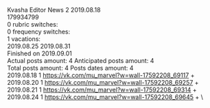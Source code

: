 Kvasha	Editor News 2 2019.08.18\
179934799\
0 rubric switches:\
0 frequency switches:\
1 vacations:\
2019.08.25 2019.08.31 \
Finished on 2019.09.01\
Actual posts amount: 4	Anticipated posts amount: 4
\
Total posts amount: 4	Posts dates amount: 4\
2019.08.18 1 https://vk.com/mu_marvel?w=wall-17592208_69117 + \
2019.08.20 1 https://vk.com/mu_marvel?w=wall-17592208_69257 + \
2019.08.21 1 https://vk.com/mu_marvel?w=wall-17592208_69314 + \
2019.08.24 1 https://vk.com/mu_marvel?w=wall-17592208_69645 + \
